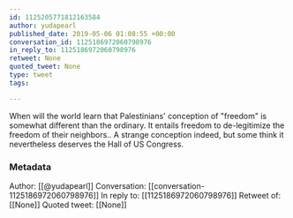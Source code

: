 ```yaml
---
id: 1125205771812163584
author: yudapearl
published_date: 2019-05-06 01:08:55 +00:00
conversation_id: 1125186972060798976
in_reply_to: 1125186972060798976
retweet: None
quoted_tweet: None
type: tweet
tags:

---
```


When will the world learn that Palestinians' conception of "freedom" is somewhat different than the ordinary. It entails freedom to de-legitimize the freedom of their neighbors.. A strange conception indeed, but some think it nevertheless deserves the Hall of US Congress.

### Metadata

Author: [[@yudapearl]]
Conversation: [[conversation-1125186972060798976]]
In reply to: [[1125186972060798976]]
Retweet of: [[None]]
Quoted tweet: [[None]]

